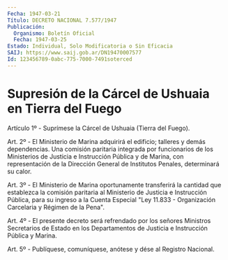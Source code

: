 ```yaml
---
Fecha: 1947-03-21
Título: DECRETO NACIONAL 7.577/1947
Publicación:
  Organismo: Boletín Oficial
  Fecha: 1947-03-25
Estado: Individual, Solo Modificatoria o Sin Eficacia
SAIJ: https://www.saij.gob.ar/DN19470007577
Id: 123456789-0abc-775-7000-7491soterced
---
```

# Supresión de la Cárcel de Ushuaia en Tierra del Fuego

<a id="1"></a>
Artículo 1º - Suprímese la Cárcel de Ushuaia (Tierra del Fuego).

<a id="2"></a>
Art. 2º - El Ministerio de Marina adquirirá el edificio; talleres y demás dependencias. Una comisión paritaria integrada por funcionarios de los Ministerios de Justicia e Instrucción Pública y de Marina, con representación de la Dirección General de Institutos Penales, determinará su calor.

<a id="3"></a>
Art. 3º - El Ministerio de Marina oportunamente transferirá la cantidad que establezca la comisión paritaria al Ministerio de Justicia e Instrucción Pública, para su ingreso a la Cuenta Especial "Ley 11.833 - Organización Carcelaria y Régimen de la Pena".

<a id="4"></a>
Art. 4º - El presente decreto será refrendado por los señores Ministros Secretarios de Estado en los Departamentos de Justicia e Instrucción Pública y Marina.

<a id="5"></a>
Art. 5º - Publíquese, comuníquese, anótese y dése al Registro Nacional.